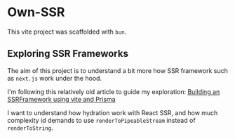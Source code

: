 # Own-SSR

This vite project was scaffolded with `bun`.

## Exploring SSR Frameworks

The aim of this project is to understand a bit more how SSR framework such as `next.js` work under the hood.

I'm following this relatively old article to guide my exploration:
[Building an SSRFramework using vite and Prisma](https://zach.codes/p/building-an-ssr-framework-using-vite-prisma)

I want to understand how hydration work with React SSR, and how much complexity id demands to use `renderToPipeableStream` instead of `renderToString`.
